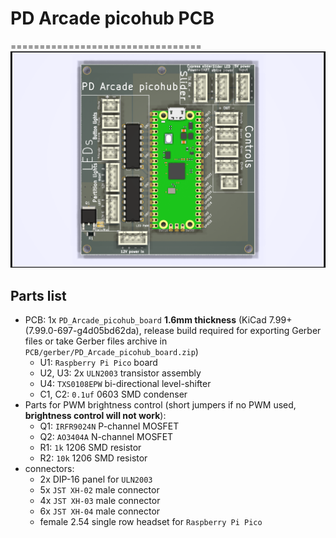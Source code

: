 # PD Arcade picohub PCB
=================================
![PCB](/PCB/images/PD_Arcade_picohub_board.png)
## Parts list
- PCB: 1x `PD_Arcade_picohub_board` **1.6mm thickness** (KiCad 7.99+ (7.99.0-697-g4d05bd62da), release build required for exporting Gerber files or take Gerber files archive in `PCB/gerber/PD_Arcade_picohub_board.zip`)
  - U1: `Raspberry Pi Pico` board
  - U2, U3: 2x `ULN2003` transistor assembly
  - U4: `TXS0108EPW` bi-directional level-shifter
  - C1, C2: `0.1uf` 0603 SMD condenser
- Parts for PWM brightness control (short jumpers if no PWM used, **brightness control will not work**):
  - Q1: `IRFR9024N` P-channel MOSFET
  - Q2: `AO3404A` N-channel MOSFET
  - R1: `1k` 1206 SMD resistor
  - R2: `10k` 1206 SMD resistor
- connectors:
  - 2x DIP-16 panel for `ULN2003`
  - 5x `JST XH-02` male connector
  - 4x `JST XH-03` male connector
  - 6x `JST XH-04` male connector
  - female 2.54 single row headset for `Raspberry Pi Pico`